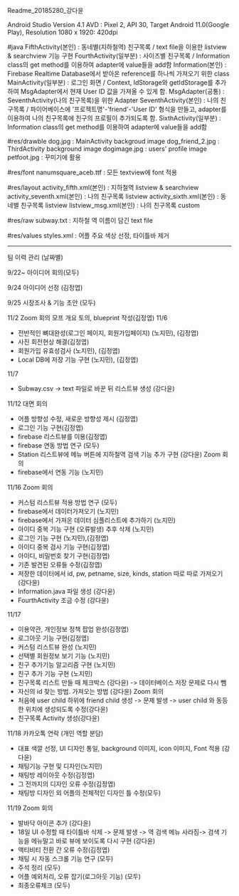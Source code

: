 Readme_20185280_강다윤

Android Studio Version 4.1
AVD : Pixel 2, API 30, Target Android 11.0(Google Play), Resolution 1080 x 1920: 420dpi

#java
FifthActivity(본인) : 동네별(지하철역) 친구목록 / text file을 이용한 listview & searchview 기능 구현
FourthActivity(일부분) : 사이즈별 친구목록 / Information class의 get method를 이용하여 adapter에 value들을 add함
Information(본인) : Firebase Realtime Database에서 받아온 reference를 하나씩 가져오기 위한 class
MainActivity(일부분) : 로그인 화면 / Context, IdStorage와 getIdStorage를 추가하여 MsgAdapter에서 현재 User ID 값을 가져올 수 있게 함.
MsgAdapter(공통) : SeventhActivity(나의 친구목록)을 위한 Adapter
SeventhActivity(본인) : 나의 친구목록 / 파이어베이스에 '프로젝트명'-'friend'-'User ID' 형식을 만들고, adapter를 이용하여 나의 친구목록에 친구의 프로필이 추가되도록 함.
SixthActivity(일부분) : Information class의 get method를 이용하여 adapter에 value들을 add함

#res/drawble
dog.jpg : MainActivity backgroud image
dog_friend_2.jpg : ThirdActivity background image
dogimage.jpg : users' profile image
petfoot.jpg : 꾸미기에 활용

#res/font
nanumsquare_aceb.ttf : 모든 textview에 font 적용

#res/layout
activity_fifth.xml(본인) : 지하철역 listview & searchview
activity_seventh.xml(본인) : 나의 친구목록 listview
activity_sixth.xml(본인) : 동네별 친구목록 listview
listview_msg.xml(본인) : 나의 친구목록 custom

#res/raw
subway.txt : 지하철 역 이름이 담긴 text file

#res/values
styles.xml : 어플 주요 색상 선정, 타이틀바 제거

---------------------------------------------------------------------------------------------
팀 이력 관리 (날짜별)

9/22~ 아이디어 회의(모두)
       
9/24 아이디어 선정 (김정엽)

9/25 시장조사 & 기능 초안 (모두)

11/2 Zoom 회의
      모프 개요 토의, blueprint 작성(김정엽)
11/6
- 전반적인 뼈대완성(로그인 페이지, 회원가입페이지) (노지민), (김정엽)
- 사진 회전현상 해결(김정엽)
- 회원가입 유효성검사 (노지민), (김정엽)
- Local DB에 저장 기능 구현 (노지민), (김정엽)

11/7
- Subway.csv -> text 파일로 바꾼 뒤 리스트뷰 생성 (강다윤)

11/12
대면 회의
- 어플 방향성 수정, 새로운 방향성 제시 (김정엽)
- 로그인 기능 구현(김정엽)
- firebase 리스트뷰를 이용(김정엽)
- firebase 연동 방법 연구 (모두)
- Station 리스트뷰에 메뉴 버튼에 지하철역 검색 기능 추가 구현 (강다윤)
Zoom 회의
- firebase에서 연동 기능 (노지민)

11/16
Zoom 회의
- 커스텀 리스트뷰 적용 방법 연구 (모두)
- firebase에서 데이터가져오기 (노지민)
- firebase에서 가져온 데이터 심플리스트에 추가하기 (노지민)
- 아이디 중복 기능 구현 (오류발생) 추후 삭제 (노지민)
- 로그인 기능 구현 (노지민),(김정엽)
- 아이디 중복 검사 기능 구현(김정엽)
- 아이디, 비밀번호 찾기 구현(김정엽)
- 기존 발견된 오류들 수정(김정엽)
- 저장한 데이터에서 id, pw, petname, size, kinds, station 따로 따로 가져오기 (강다윤)
- Information.java 파일 생성 (강다윤)
- FourthActivity 조금 수정 (강다윤)

11/17
- 이용약관, 개인정보 정책 팝업 완성(김정엽)
- 로그아웃 기능 구현(김정엽)
- 커스텀 리스트뷰 완성 (노지민)
- 선택별 회원정보 보기 기능 (노지민)
- 친구 추가기능 알고리즘 구현 (노지민)
- 친구 추가 기능 구현 (노지민)
- 친구목록 리스트 만들 때 체크박스 (강다윤) -> 데이터베이스 저장 문제로 다시 뺌
- 자신의 id 찾는 방법. 가져오는 방법 (강다윤)
Zoom 회의
- 처음에 user child 하위에 friend child 생성 -> 문제 발생 -> user child 와 동등한 위치에 생성되도록 수정(강다윤)
- 친구목록 Activity 생성(강다윤)

11/18
카카오톡 연락 (개인 역할 분담)
- 대표 색깔 선정, UI 디자인 통일, background 이미지, icon 이미지, Font 적용 (강다윤)
- 채팅기능 구현 및 디자인(노지민)
- 채팅방 레이아웃 수정(김정엽)
- 그 전까지의 디자인 오류 수정(김정엽)
- 채팅방 디자인 외 어플의 전체적인 디자인 틀 수정(모두)

11/19
Zoom 회의
 - 발바닥 아이콘 추가 (강다윤)
- 18일 UI 수정할 때 타이틀바 삭제 -> 문제 발생 -> 역 검색 메뉴 사라짐-> 검색 기능을 메뉴말고 바로 뷰에 보이도록 다시 구현 (강다윤)
- 액티비티 전환 간 오류 수정(김정엽)
- 채팅 시 자동 스크롤 기능 연구 (모두)
- 주석 정리 (모두)
- 어플 예외처리, 오류 잡기(로그아웃 기능) (모두)
- 최종오류체크 (모두)
